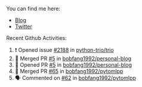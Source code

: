 You can find me here: 

* [Blog](https://csgrinding.xyz)
* [Twitter](https://twitter.com/BobFang1992)

Recent Github Activities:
<!--START_SECTION:activity-->
1. ❗️ Opened issue [#2188](https://github.com/python-trio/trio/issues/2188) in [python-trio/trio](https://github.com/python-trio/trio)
2. 🎉 Merged PR [#5](https://github.com/bobfang1992/personal-blog/pull/5) in [bobfang1992/personal-blog](https://github.com/bobfang1992/personal-blog)
3. 💪 Opened PR [#5](https://github.com/bobfang1992/personal-blog/pull/5) in [bobfang1992/personal-blog](https://github.com/bobfang1992/personal-blog)
4. 🎉 Merged PR [#65](https://github.com/bobfang1992/pytomlpp/pull/65) in [bobfang1992/pytomlpp](https://github.com/bobfang1992/pytomlpp)
5. 🗣 Commented on [#62](https://github.com/bobfang1992/pytomlpp/issues/62) in [bobfang1992/pytomlpp](https://github.com/bobfang1992/pytomlpp)
<!--END_SECTION:activity-->
